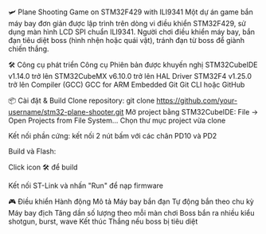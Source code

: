 🛩️ Plane Shooting Game on STM32F429 with ILI9341
Một dự án game bắn máy bay đơn giản được lập trình trên dòng vi điều khiển STM32F429, sử dụng màn hình LCD SPI chuẩn ILI9341. Người chơi điều khiển máy bay, bắn đạn tiêu diệt boss (hình nhện hoặc quái vật), tránh đạn từ boss để giành chiến thắng.

🛠️ Công cụ phát triển
Công cụ	Phiên bản được khuyến nghị
STM32CubeIDE	v1.14.0 trở lên
STM32CubeMX	v6.10.0 trở lên
HAL Driver STM32F4	v1.25.0 trở lên
Compiler (GCC)	GCC for ARM Embedded
Git	Git CLI hoặc GitHub

📦 Cài đặt & Build
Clone repository:
git clone https://github.com/your-username/stm32-plane-shooter.git
Mở project bằng STM32CubeIDE:
File → Open Projects from File System...
Chọn thư mục project vừa clone

Kết nối phần cứng:
kết nối 2 nút bấm với các chân PD10 và PD2

Build và Flash:

Click icon 🛠️ để build

Kết nối ST-Link và nhấn "Run" để nạp firmware

🎮 Điều khiển
Hành động	Mô tả
Máy bay bắn đạn	Tự động bắn theo chu kỳ
Máy bay địch	Tăng dần số lượng theo mỗi màn chơi
Boss bắn ra nhiều kiểu	shotgun, burst, wave
Kết thúc	Thắng nếu boss bị tiêu diệt
